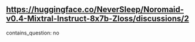 ## https://huggingface.co/NeverSleep/Noromaid-v0.4-Mixtral-Instruct-8x7b-Zloss/discussions/2

contains_question: no